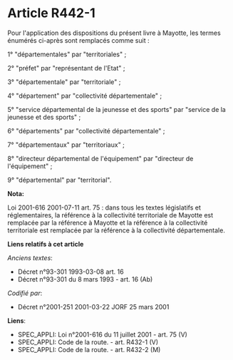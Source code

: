 # Article R442-1

Pour l'application des dispositions du présent livre à Mayotte, les termes énumérés ci-après sont remplacés comme suit :

1° "départementales" par "territoriales" ;

2° "préfet" par "représentant de l'Etat" ;

3° "départementale" par "territoriale" ;

4° "département" par "collectivité départementale" ;

5° "service départemental de la jeunesse et des sports" par "service de la jeunesse et des sports" ;

6° "départements" par "collectivité départementale" ;

7° "départementaux" par "territoriaux" ;

8° "directeur départemental de l'équipement" par "directeur de l'équipement" ;

9° "départemental" par "territorial".

**Nota:**

Loi 2001-616 2001-07-11 art. 75 : dans tous les textes législatifs et réglementaires, la référence à la collectivité
territoriale de Mayotte est remplacée par la référence à Mayotte et la référence à la collectivité territoriale est remplacée
par la référence à la collectivité départementale.

**Liens relatifs à cet article**

_Anciens textes_:

  - Décret n°93-301 1993-03-08 art. 16
  - Décret n°93-301 du 8 mars 1993 - art. 16 (Ab)

_Codifié par_:

  - Décret n°2001-251 2001-03-22 JORF 25 mars 2001

**Liens**:

  - SPEC_APPLI: Loi n°2001-616 du 11 juillet 2001 - art. 75 (V)
  - SPEC_APPLI: Code de la route. - art. R432-1 (V)
  - SPEC_APPLI: Code de la route. - art. R432-2 (M)
